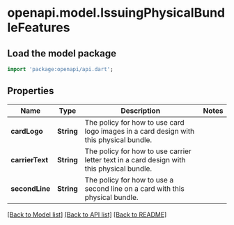 # openapi.model.IssuingPhysicalBundleFeatures

## Load the model package
```dart
import 'package:openapi/api.dart';
```

## Properties
Name | Type | Description | Notes
------------ | ------------- | ------------- | -------------
**cardLogo** | **String** | The policy for how to use card logo images in a card design with this physical bundle. | 
**carrierText** | **String** | The policy for how to use carrier letter text in a card design with this physical bundle. | 
**secondLine** | **String** | The policy for how to use a second line on a card with this physical bundle. | 

[[Back to Model list]](../README.md#documentation-for-models) [[Back to API list]](../README.md#documentation-for-api-endpoints) [[Back to README]](../README.md)


